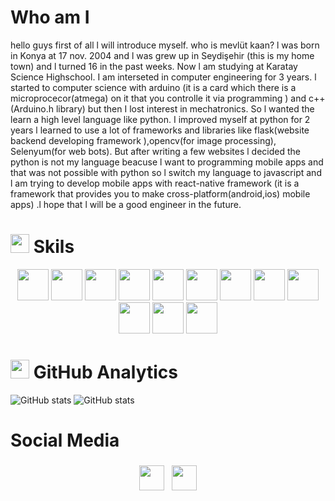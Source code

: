# Who am I
hello guys first of all l will introduce myself. who is mevlüt kaan? l was born in Konya at 17 nov. 2004 and l was grew up in Seydişehir (this is my home town) and l turned 16 in the past weeks. Now l am studying at Karatay Science Highschool. I am interseted in computer engineering for 3 years. l started to computer science with arduino (it is a card which there is a microprocecor(atmega) on it that you controlle it via programming )
and c++ (Arduino.h library) but then I lost interest in mechatronics. So l wanted the learn a high level language like python. I improved myself at  python for 2 years l learned to use a lot of frameworks and libraries like flask(website backend developing framework ),opencv(for image processing), Selenyum(for web bots). But after writing a few websites l decided the python is not my language beacuse l want to programming mobile apps and that was not possible with python so l switch my language to javascript and l am trying to develop mobile apps with react-native framework (it is a framework that provides you to make cross-platform(android,ios) mobile apps) .l hope that l will be a good engineer in the future.

# <img src="https://github.githubassets.com/images/icons/emoji/unicode/1f6e0.png" width="30" height="30"/> Skils

<p align="center">
  <img src="https://img.shields.io/badge/Python-3776AB?style=for-the-badge&logo=python&logoColor=white" width="50" height="50"/>
  <img src="https://img.shields.io/badge/JavaScript-F7DF1E?style=for-the-badge&logo=javascript&logoColor=black" width="50" height="50"/>
  <img src="https://img.shields.io/badge/TypeScript-007ACC?style=for-the-badge&logo=typescript&logoColor=white" width="50" height="50"/>
  <img src="https://img.shields.io/badge/Flask-000000?style=for-the-badge&logo=flask&logoColor=white" width="50" height="50"/>
  <img src="https://img.shields.io/badge/React_Native-20232A?style=for-the-badge&logo=react&logoColor=61DAFB" width="50" height="50"/>
  <img src="https://img.shields.io/badge/Node.js-43853D?style=for-the-badge&logo=node.js&logoColor=white" width="50" height="50"/>
  <img src="https://img.shields.io/badge/MySQL-00000F?style=for-the-badge&logo=mysql&logoColor=white" width="50" height="50"/>
  <img src="https://img.shields.io/badge/MongoDB-4EA94B?style=for-the-badge&logo=mongodb&logoColor=white" width="50" height="50"/>
  <img src="https://img.shields.io/badge/firebase-ffca28?style=for-the-badge&logo=firebase&logoColor=white" width="50" height="50"/>
  <img src="https://img.shields.io/badge/HTML5-E34F26?style=for-the-badge&logo=html5&logoColor=white" width="50" height="50"/>
  <img src="https://img.shields.io/badge/CSS3-1572B6?style=for-the-badge&logo=css3&logoColor=white" width="50" height="50"/>
  <img src="https://img.shields.io/badge/Heroku-430098?style=for-the-badge&logo=heroku&logoColor=white" width="50" height="50"/>
<p>
 
# <img src="https://github.githubassets.com/images/icons/emoji/unicode/2699.png"  width="30" height="30"/> GitHub Analytics
![GitHub stats](https://github-readme-stats.vercel.app/api?username=kaankarakoc42&show_icons=true&theme=tokyonight&hiding_specific_stats=true)
![GitHub stats](https://github-readme-stats.vercel.app/api/top-langs/?username=kaankarakoc42&theme=tokyonight&layout=compact)


# Social Media
<p align="center">
<a href="mailto:karakockaan326@gamil.com"> <img src="https://img.shields.io/badge/Gmail-D14836?style=for-the-badge&logo=gmail&logoColor=white
" height="40" style="vertical-align:top; margin:4px"><a/>
 <a href="https://www.instagram.com/kaankarakoc42/"> <img src="https://img.shields.io/badge/Instagram-E4405F?style=for-the-badge&logo=instagram&logoColor=white"  height="40" style="vertical-align:top; margin:4px"><a/>
 <p/>
